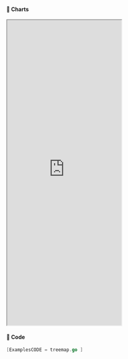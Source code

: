<!-- tabs:start -->

#### **:art: Charts**
<iframe src="https://go-echarts.github.io/examples/treemap.html" height="800"> </iframe>

#### **:musical_keyboard: Code**

```go
[ExamplesCODE = treemap.go ]

```

<!-- tabs:end -->
